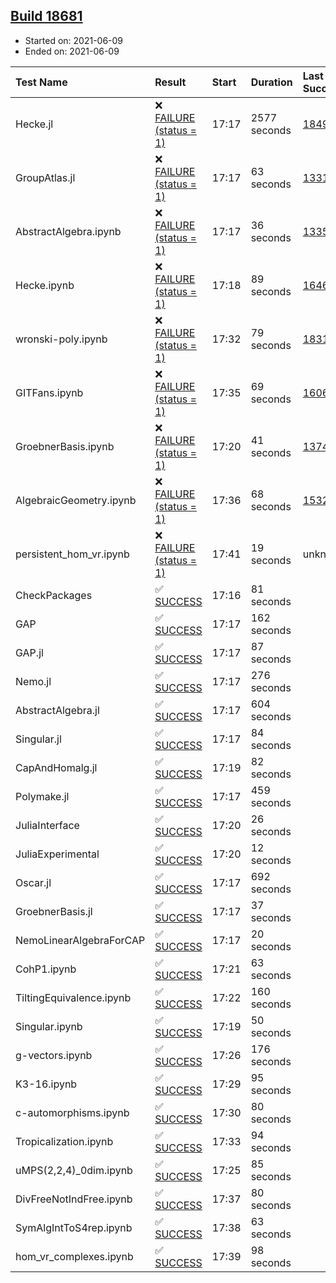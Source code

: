 ## [Build 18681](https://oscarci.mathematik.uni-kl.de/job/oscar/18681/)

* Started on: 2021-06-09
* Ended on: 2021-06-09

| Test Name    | Result | Start | Duration | Last Success | First Failure |
|:-------------|:-------|:------|:---------|:-------------|:--------------|
| Hecke.jl | ❌ [FAILURE (status = 1)](https://oscarci.mathematik.uni-kl.de/job/oscar/18681/artifact/logs/build-18681/Hecke.jl.log) | 17:17 | 2577 seconds | [18490](https://oscarci.mathematik.uni-kl.de/job/oscar/18490/) | [18491](https://oscarci.mathematik.uni-kl.de/job/oscar/18491/) |
| GroupAtlas.jl | ❌ [FAILURE (status = 1)](https://oscarci.mathematik.uni-kl.de/job/oscar/18681/artifact/logs/build-18681/GroupAtlas.jl.log) | 17:17 | 63 seconds | [13311](https://oscarci.mathematik.uni-kl.de/job/oscar/13311/) | [13312](https://oscarci.mathematik.uni-kl.de/job/oscar/13312/) |
| AbstractAlgebra.ipynb | ❌ [FAILURE (status = 1)](https://oscarci.mathematik.uni-kl.de/job/oscar/18681/artifact/logs/build-18681/AbstractAlgebra.ipynb.log) | 17:17 | 36 seconds | [13355](https://oscarci.mathematik.uni-kl.de/job/oscar/13355/) | [13356](https://oscarci.mathematik.uni-kl.de/job/oscar/13356/) |
| Hecke.ipynb | ❌ [FAILURE (status = 1)](https://oscarci.mathematik.uni-kl.de/job/oscar/18681/artifact/logs/build-18681/Hecke.ipynb.log) | 17:18 | 89 seconds | [16463](https://oscarci.mathematik.uni-kl.de/job/oscar/16463/) | [16464](https://oscarci.mathematik.uni-kl.de/job/oscar/16464/) |
| wronski-poly.ipynb | ❌ [FAILURE (status = 1)](https://oscarci.mathematik.uni-kl.de/job/oscar/18681/artifact/logs/build-18681/wronski-poly.ipynb.log) | 17:32 | 79 seconds | [18314](https://oscarci.mathematik.uni-kl.de/job/oscar/18314/) | [18315](https://oscarci.mathematik.uni-kl.de/job/oscar/18315/) |
| GITFans.ipynb | ❌ [FAILURE (status = 1)](https://oscarci.mathematik.uni-kl.de/job/oscar/18681/artifact/logs/build-18681/GITFans.ipynb.log) | 17:35 | 69 seconds | [16068](https://oscarci.mathematik.uni-kl.de/job/oscar/16068/) | [16069](https://oscarci.mathematik.uni-kl.de/job/oscar/16069/) |
| GroebnerBasis.ipynb | ❌ [FAILURE (status = 1)](https://oscarci.mathematik.uni-kl.de/job/oscar/18681/artifact/logs/build-18681/GroebnerBasis.ipynb.log) | 17:20 | 41 seconds | [13748](https://oscarci.mathematik.uni-kl.de/job/oscar/13748/) | [13749](https://oscarci.mathematik.uni-kl.de/job/oscar/13749/) |
| AlgebraicGeometry.ipynb | ❌ [FAILURE (status = 1)](https://oscarci.mathematik.uni-kl.de/job/oscar/18681/artifact/logs/build-18681/AlgebraicGeometry.ipynb.log) | 17:36 | 68 seconds | [15322](https://oscarci.mathematik.uni-kl.de/job/oscar/15322/) | [15323](https://oscarci.mathematik.uni-kl.de/job/oscar/15323/) |
| persistent_hom_vr.ipynb | ❌ [FAILURE (status = 1)](https://oscarci.mathematik.uni-kl.de/job/oscar/18681/artifact/logs/build-18681/persistent_hom_vr.ipynb.log) | 17:41 | 19 seconds | unknown | unknown |
| CheckPackages | ✅ [SUCCESS](https://oscarci.mathematik.uni-kl.de/job/oscar/18681/artifact/logs/build-18681/CheckPackages.log) | 17:16 | 81 seconds |  |  |
| GAP | ✅ [SUCCESS](https://oscarci.mathematik.uni-kl.de/job/oscar/18681/artifact/logs/build-18681/GAP.log) | 17:17 | 162 seconds |  |  |
| GAP.jl | ✅ [SUCCESS](https://oscarci.mathematik.uni-kl.de/job/oscar/18681/artifact/logs/build-18681/GAP.jl.log) | 17:17 | 87 seconds |  |  |
| Nemo.jl | ✅ [SUCCESS](https://oscarci.mathematik.uni-kl.de/job/oscar/18681/artifact/logs/build-18681/Nemo.jl.log) | 17:17 | 276 seconds |  |  |
| AbstractAlgebra.jl | ✅ [SUCCESS](https://oscarci.mathematik.uni-kl.de/job/oscar/18681/artifact/logs/build-18681/AbstractAlgebra.jl.log) | 17:17 | 604 seconds |  |  |
| Singular.jl | ✅ [SUCCESS](https://oscarci.mathematik.uni-kl.de/job/oscar/18681/artifact/logs/build-18681/Singular.jl.log) | 17:17 | 84 seconds |  |  |
| CapAndHomalg.jl | ✅ [SUCCESS](https://oscarci.mathematik.uni-kl.de/job/oscar/18681/artifact/logs/build-18681/CapAndHomalg.jl.log) | 17:19 | 82 seconds |  |  |
| Polymake.jl | ✅ [SUCCESS](https://oscarci.mathematik.uni-kl.de/job/oscar/18681/artifact/logs/build-18681/Polymake.jl.log) | 17:17 | 459 seconds |  |  |
| JuliaInterface | ✅ [SUCCESS](https://oscarci.mathematik.uni-kl.de/job/oscar/18681/artifact/logs/build-18681/JuliaInterface.log) | 17:20 | 26 seconds |  |  |
| JuliaExperimental | ✅ [SUCCESS](https://oscarci.mathematik.uni-kl.de/job/oscar/18681/artifact/logs/build-18681/JuliaExperimental.log) | 17:20 | 12 seconds |  |  |
| Oscar.jl | ✅ [SUCCESS](https://oscarci.mathematik.uni-kl.de/job/oscar/18681/artifact/logs/build-18681/Oscar.jl.log) | 17:17 | 692 seconds |  |  |
| GroebnerBasis.jl | ✅ [SUCCESS](https://oscarci.mathematik.uni-kl.de/job/oscar/18681/artifact/logs/build-18681/GroebnerBasis.jl.log) | 17:17 | 37 seconds |  |  |
| NemoLinearAlgebraForCAP | ✅ [SUCCESS](https://oscarci.mathematik.uni-kl.de/job/oscar/18681/artifact/logs/build-18681/NemoLinearAlgebraForCAP.log) | 17:17 | 20 seconds |  |  |
| CohP1.ipynb | ✅ [SUCCESS](https://oscarci.mathematik.uni-kl.de/job/oscar/18681/artifact/logs/build-18681/CohP1.ipynb.log) | 17:21 | 63 seconds |  |  |
| TiltingEquivalence.ipynb | ✅ [SUCCESS](https://oscarci.mathematik.uni-kl.de/job/oscar/18681/artifact/logs/build-18681/TiltingEquivalence.ipynb.log) | 17:22 | 160 seconds |  |  |
| Singular.ipynb | ✅ [SUCCESS](https://oscarci.mathematik.uni-kl.de/job/oscar/18681/artifact/logs/build-18681/Singular.ipynb.log) | 17:19 | 50 seconds |  |  |
| g-vectors.ipynb | ✅ [SUCCESS](https://oscarci.mathematik.uni-kl.de/job/oscar/18681/artifact/logs/build-18681/g-vectors.ipynb.log) | 17:26 | 176 seconds |  |  |
| K3-16.ipynb | ✅ [SUCCESS](https://oscarci.mathematik.uni-kl.de/job/oscar/18681/artifact/logs/build-18681/K3-16.ipynb.log) | 17:29 | 95 seconds |  |  |
| c-automorphisms.ipynb | ✅ [SUCCESS](https://oscarci.mathematik.uni-kl.de/job/oscar/18681/artifact/logs/build-18681/c-automorphisms.ipynb.log) | 17:30 | 80 seconds |  |  |
| Tropicalization.ipynb | ✅ [SUCCESS](https://oscarci.mathematik.uni-kl.de/job/oscar/18681/artifact/logs/build-18681/Tropicalization.ipynb.log) | 17:33 | 94 seconds |  |  |
| uMPS(2,2,4)_0dim.ipynb | ✅ [SUCCESS](https://oscarci.mathematik.uni-kl.de/job/oscar/18681/artifact/logs/build-18681/uMPS-2-2-4-_0dim.ipynb.log) | 17:25 | 85 seconds |  |  |
| DivFreeNotIndFree.ipynb | ✅ [SUCCESS](https://oscarci.mathematik.uni-kl.de/job/oscar/18681/artifact/logs/build-18681/DivFreeNotIndFree.ipynb.log) | 17:37 | 80 seconds |  |  |
| SymAlgIntToS4rep.ipynb | ✅ [SUCCESS](https://oscarci.mathematik.uni-kl.de/job/oscar/18681/artifact/logs/build-18681/SymAlgIntToS4rep.ipynb.log) | 17:38 | 63 seconds |  |  |
| hom_vr_complexes.ipynb | ✅ [SUCCESS](https://oscarci.mathematik.uni-kl.de/job/oscar/18681/artifact/logs/build-18681/hom_vr_complexes.ipynb.log) | 17:39 | 98 seconds |  |  |
